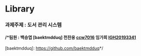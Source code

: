 # Library
### 과제주제 : 도서 관리 시스템
#### /*팀원 : 백승엽 [baektmdduq] 천찬웅 [ccw7016] 임가희 [IGH20193341]


[IGH20193341]: <https://github.com/IGH20193341>
[ccw7016]: <https://github.com/ccw7016>
[baektmdduq]: <https://github.com/baektmdduq>*/
